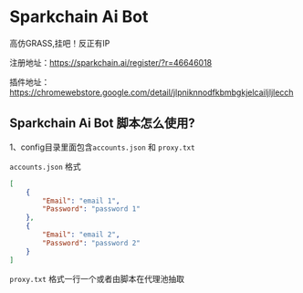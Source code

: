 # Sparkchain Ai Bot
高仿GRASS,挂吧！反正有IP

注册地址：https://sparkchain.ai/register/?r=46646018

插件地址：https://chromewebstore.google.com/detail/jlpniknnodfkbmbgkjelcailjljlecch

## Sparkchain Ai Bot 脚本怎么使用?
1、config目录里面包含``accounts.json`` 和 ``proxy.txt``

``accounts.json`` 格式
```json
[
    {
        "Email": "email 1",
        "Password": "password 1"
    },
    {
        "Email": "email 2",
        "Password": "password 2"
    }
]
```

``proxy.txt`` 格式一行一个或者由脚本在代理池抽取
